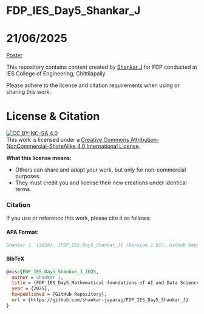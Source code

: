 

# FDP_IES_Day5_Shankar_J
# 21/06/2025
[Poster](assests/Poster.jpeg)


This repository contains content created by [Shankar J](https://www.linkedin.com/in/drshankarj/) for FDP conducted at IES College of Engineering, Chittilapally

Please adhere to the license and citation requirements when using or sharing this work.

# License & Citation
[![CC BY-NC-SA 4.0][cc-by-nc-sa-shield]][cc-by-nc-sa]  
This work is licensed under a [Creative Commons Attribution-NonCommercial-ShareAlike 4.0 International License][cc-by-nc-sa].

**What this license means:**
- Others can share and adapt your work, but only for non-commercial purposes.
- They must credit you and license their new creations under identical terms.

[cc-by-nc-sa]: https://creativecommons.org/licenses/by-nc-sa/4.0/
[cc-by-nc-sa-shield]: https://img.shields.io/badge/License-CC%20BY--NC--SA%204.0-lightgrey.svg

### Citation
If you use or reference this work, please cite it as follows:

#### APA Format:
```bibtex
Shankar J. (2024). [FDP_IES_Day5_Shankar_J] (Version 1.01). GitHub Repository. Available at https://github.com/shankar-jayaraj/FDP_IES_Day5_Shankar_J
```

#### BibTeX
```bibtex
@misc{FDP_IES_Day5_Shankar_J_2025,
  author = Shankar J,
  title = {FDP_IES_Day5_Mathematical foundations of AI and Data Science by_Shankar_J},
  year = {2025},
  howpublished = {GitHub Repository},
  url = {https://github.com/shankar-jayaraj/FDP_IES_Day5_Shankar_J}
}
```
